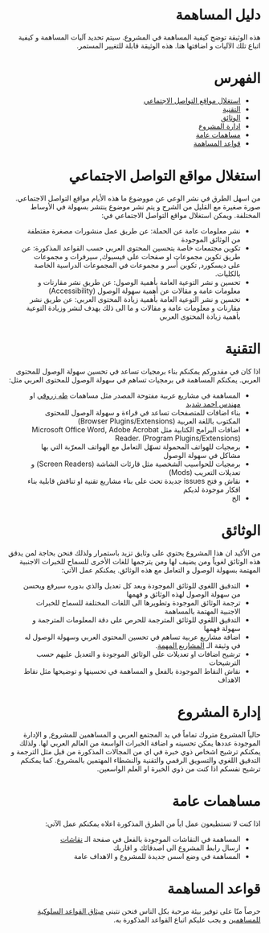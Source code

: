 <div dir="rtl">

# دليل المساهمة
هذه الوثيقة توضح كيفية المساهمة في المشروع. سيتم تحديد آليات المساهمة و كيفية اتباع تلك الآليات و اضافتها هنا. هذه الوثيقة قابلة للتغيير المستمر. 

# الفهرس

- [استغلال مواقع التواصل الاجتماعي](استغلال-مواقع-التواصل-الاجتماعي)
- [التقنية](التقنية)
- [الوثائق](الوثائق)
- [ادارة المشروع](إدارة-المشروع)
- [مساهمات عامة](مساهمات-عامة)
- [قواعد المساهمة](قواعد-المساهمة)
  

# استغلال مواقع التواصل الاجتماعي
من اسهل الطرق في نشر الوعي عن مووضوع ما هذه الأيام مواقع التواصل الاجتماعي. صورة صغيرة مع القليل من الشرح و يتم نشر موضوع ينتشر بسهولة في الأوساط المختلفة. ويمكن استغلال مواقع التواصل الاجتماعي في:

- نشر معلومات عامة عن الحملة: عن طريق عمل منشورات مصغرة مقتطفة من الوثائق الموجودة
- تكوين مجتمعات خاصة بتحسين المحتوى العربي حسب القواعد المذكورة: عن طريق تكوين مجموعات او صفحات على فيسبوك, سيرفرات و مجموعات على ديسكورد, تكوين أُسر و مجموعات في المجموعات الدراسية الخاصة بالكليات.
- تحسين و نشر التوعية العامة بأهمية الوصول: عن طريق نشر مقارنات و معلومات عامة و مقالات عن أهمية سهولة الوصول (Accessibility)
- تحسين و نشر التوعية العامة بأهمية زيادة المحتوى العربي: عن طريق نشر مقارنات و معلومات عامة و مقالات و ما الى ذلك يهدف لنشر وزيادة التوعية بأهمية زيادة المحتوى العربي

# التقنية
اذا كان في مقدوركم يمكنكم بناء برمجيات تساعد في تحسين سهولة الوصول للمحتوى العربي. يمكنكم المساهمة في برمجيات تساهم في سهولة الوصول للمحتوى العربي مثل:

- المساهمة في مشاريع عربية مفتوحة المصدر مثل مساهمات [طه زروقي](https://twitter.com/linuxscout) او [مهندس احمد شديد](https://github.com/shadeed/rtl-styling)
- بناء اضافات للمتصفحات تساعد في قراءة و سهولة الوصول للمحتوى المكتوب باللغة العربية (Browser Plugins/Extensions)
- اضافات البرامج الكتابية مثل Microsoft Office Word, Adobe Acrobat Reader. (Program Plugins/Extensions)
- برمجيات للهواتف المحمولة تسهّل التعامل مع الهواتف المعرّبة التي بها مشاكل في سهولة الوصول
- برمجيات للحواسيب الشخصية مثل قارئات الشاشة (Screen Readers) و تعديلات التعريب (Mods)
- نقاش و فتح issues جديدة تحث على بناء مشاريع تقنية او تناقش قابلية بناء افكار موجودة لديكم
- الخ

# الوثائق
من الأكيد ان هذا المشروع يحتوي على وثايق تزيد باستمرار ولذلك فنحن بحاجة لمن يدقق هذه الوثائق لغوياً ومن يضيف لها ومن يترجمها للغات الأخرى للسماح للخبرات الاجنبية المهتمة بسهولة الوصول و التعامل مع هذه الوثائق. يمكنكم عمل الآتي:

- التدقيق اللغوي للوثائق الموجودة وبعد كل تعديل والذي بدوره سيرفع ويحسن من سهولة الوصول لهذه الوثائق و فهمها
- ترجمة الوثائق الموجودة وتطويرها الى اللغات المختلفة للسماح للخبرات الاجنبية المهتمة بالمساهمة
- التدقيق اللغوي للوثائق المترجمة للحرص على دقة المعلومات المترجمة و سهولة فهمها
- اضافة مشاريع عربية تساهم في تحسين المحتوى العربي وسهولة الوصول له في وثيقة الـ [المشاريع المهمة](Notable%20Projects.md).
- ترشيح اضافات او تعديلات على الوثائق الموجودة و التعديل عليهم حسب الترشيحات
- نقاش النقاط الموجودة بالفعل و المساهمة في تحسينها و توضيحها مثل نقاط الاهداف

# إدارة المشروع
حالياً المشروع متروك تماماً في يد المجتمع العربي و المساهمين للمشروع, و الإدارة الموجودة عددها يمكن تحسينه و اضافة الخبرات الواسعة من العالم العربي لها. ولذلك يمكنكم ترشيح اشخاص ذوي خبرة في اي من المجالات المذكورة من قبل مثل الترجمة و التدقيق اللغوي والتسويق الرقمي والتقنية والنشطاء المهتمين بالمشروع. كما يمكنكم ترشيح نفسكم اذا كنت من ذوي الخبرة او العلم الواسعين. 

# مساهمات عامة
اذا كنت لا تستطيعون عمل اياً من الطرق المذكورة اعلاه يمكنكم عمل الآتي:

- المساهمة في النقاشات الموجودة بالفعل في صفحة الـ [نقاشات](https://github.com/KL13NT/arabic-a11y/issues)
- ارسال رابط المشروع الى اصدقائك و اقاربك
- المساهمة في وضع اسس جديدة للمشروع و الاهداف عامة

# قواعد المساهمة
حرصاً منّا على توفير بيئة مرحبة بكل الناس فنحن نتبنى [ميثاق القواعد السلوكية للمساهمين](https://www.contributor-covenant.org/ar/version/1/4/code-of-conduct/) و يجب عليكم اتباع القواعد المذكورة به.

</div>

